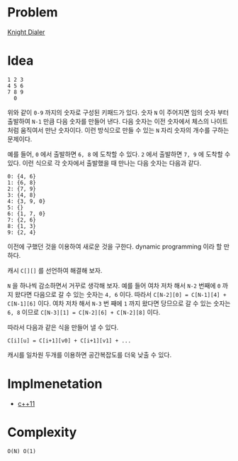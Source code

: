 # Problem

[Knight Dialer](https://leetcode.com/problems/knight-dialer/)

# Idea

```
1 2 3
4 5 6
7 8 9
  0
```

위와 같이 `0-9` 까지의 숫자로 구성된 키패드가 있다.  숫자 `N` 이
주어지면 임의 숫자 부터 출발하여 `N-1` 만큼 다음 숫자를 만들어 낸다.
다음 숫자는 이전 숫자에서 체스의 나이트 처럼 움직여서 만난 숫자이다.
이런 방식으로 만들 수 있는 `N` 자리 숫자의 개수를 구하는 문제이다.

예를 들어, `0` 에서 출발하면 `6, 8` 에 도착할 수 있다. `2` 에서
출발하면 `7, 9` 에 도착할 수 있다. 이런 식으로 각 숫자에서 출발했을 때
만나는 다음 숫자는 다음과 같다.

```
0: {4, 6} 
1: {6, 8} 
2: {7, 9}
3: {4, 8}
4: {3, 9, 0}
5: {}
6: {1, 7, 0}
7: {2, 6}
8: {1, 3}
9: {2, 4}
```

이전에 구했던 것을 이용하여 새로운 것을 구한다.  dynamic programming
이라 할 만 하다.

캐시 `C[][]` 를 선언하여 해결해 보자.

`N` 을 하나씩 감소하면서 거꾸로 생각해 보자.  예를 들어 여차 저차 해서
`N-2` 번째에 `0` 까지 왔다면 다음으로 갈 수 있는 숫자는 `4, 6` 이다.
따라서 `C[N-2][0] = C[N-1][4] + C[N-1][6]` 이다.
여차 저차 해서 `N-3` 번 째에 `1` 까지 왔다면 당므으로 갈 수 있는 숫자는
`6, 8` 이므로 `C[N-3][1] = C[N-2][6] + C[N-2][8]` 이다.

따라서 다음과 같은 식을 만들어 낼 수 있다.

```
C[i][u] = C[i+1][v0] + C[i+1][v1] + ...
```

캐시를 일차원 두개를 이용하면 공간복잡도를 더욱 낮출 수 있다.


# Implmenetation

* [c++11](a.cpp)

# Complexity

```
O(N) O(1)
```
